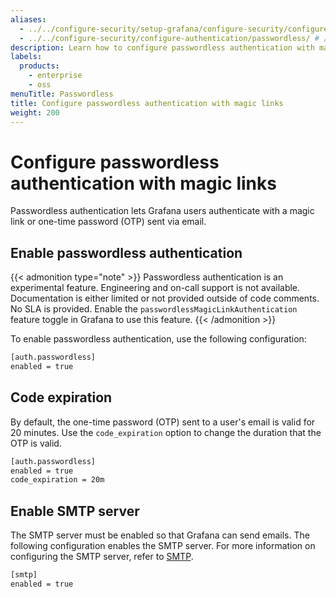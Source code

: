 ```yaml
---
aliases:
  - ../../configure-security/setup-grafana/configure-security/configure-authentication/passwordless/ # /docs/grafana/next/setup-grafana/configure-security/setup-grafana/configure-security/configure-authentication/passwordless/
  - ../../configure-security/configure-authentication/passwordless/ # /docs/grafana/next/setup-grafana/configure-security/configure-authentication/passwordless/
description: Learn how to configure passwordless authentication with magic links in Grafana
labels:
  products:
    - enterprise
    - oss
menuTitle: Passwordless
title: Configure passwordless authentication with magic links
weight: 200
---
```


# Configure passwordless authentication with magic links

Passwordless authentication lets Grafana users authenticate with a magic link or one-time password (OTP) sent via email.

## Enable passwordless authentication

{{< admonition type="note" >}}
Passwordless authentication is an experimental feature. Engineering and on-call support is not available. Documentation is either limited or not provided outside of code comments. No SLA is provided. Enable the `passwordlessMagicLinkAuthentication` feature toggle in Grafana to use this feature.
{{< /admonition >}}

To enable passwordless authentication, use the following configuration:

```bash
[auth.passwordless]
enabled = true
```

## Code expiration

By default, the one-time password (OTP) sent to a user's email is valid for 20 minutes. Use the `code_expiration` option to change the duration that the OTP is valid.

```bash
[auth.passwordless]
enabled = true
code_expiration = 20m
```

## Enable SMTP server

The SMTP server must be enabled so that Grafana can send emails.
The following configuration enables the SMTP server.
For more information on configuring the SMTP server, refer to [SMTP](https://grafana.com/docs/grafana/latest/setup-grafana/configure-grafana/#smtp).

```bash
[smtp]
enabled = true
```
